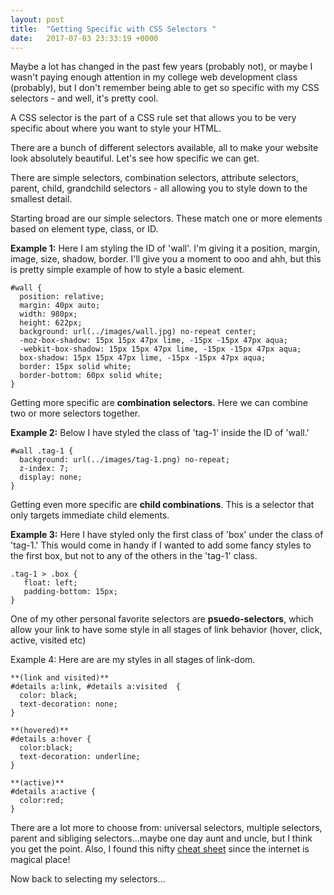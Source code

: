 ```yaml
---
layout: post
title:  "Getting Specific with CSS Selectors "
date:   2017-07-03 23:33:19 +0000
---
```



Maybe a lot has changed in the past few years (probably not), or maybe I wasn't paying enough attention in my college web development class (probably), but I don't remember being able to get so specific with my CSS selectors - and well, it's pretty cool. 

A CSS selector is the part of a CSS rule set that allows you to be very specific about where you want to style your HTML. 

There are a bunch of different selectors available, all to make your website look absolutely beautiful. Let's see how specific we can get. 

There are simple selectors, combination selectors, attribute selectors, parent, child, grandchild selectors - all allowing you to style down to the smallest detail.

Starting broad are our simple selectors. These match one or more elements based on element type, class, or ID.

**Example 1:** Here I am styling the ID of 'wall'. I'm giving it a position, margin, image, size, shadow, border. I'll give you a moment to ooo and ahh, but this is pretty simple example of how to style a basic element. 

```
#wall {
  position: relative;
  margin: 40px auto;
  width: 980px;
  height: 622px;
  background: url(../images/wall.jpg) no-repeat center;
  -moz-box-shadow: 15px 15px 47px lime, -15px -15px 47px aqua;
  -webkit-box-shadow: 15px 15px 47px lime, -15px -15px 47px aqua;
  box-shadow: 15px 15px 47px lime, -15px -15px 47px aqua;
  border: 15px solid white;
  border-bottom: 60px solid white;
}
```

Getting more specific are **combination selectors.** Here we can combine two or more selectors together.

**Example 2:** Below I have styled the class of 'tag-1' inside the ID of 'wall.'

```
#wall .tag-1 {
  background: url(../images/tag-1.png) no-repeat;
  z-index: 7;
  display: none;
}
```

Getting even more specific are **child combinations**. This is a selector that only targets immediate child elements. 

**Example 3:**  Here I have styled only the first class of 'box' under the class of 'tag-1.' This would come in handy if I wanted to add some fancy styles to the first box, but not to any of the others in the 'tag-1' class.

```
.tag-1 > .box {
   float: left;
   padding-bottom: 15px;
}
```

One of my other personal favorite selectors are **psuedo-selectors**, which allow your link to have some style in all stages of link behavior (hover, click, active, visited etc) 

Example 4: Here are are my styles in all stages of link-dom. 

```
**(link and visited)**
#details a:link, #details a:visited  {
  color: black;
  text-decoration: none;
}

**(hovered)**
#details a:hover {
  color:black;
  text-decoration: underline;
}

**(active)**
#details a:active {
  color:red;
}

```


There are a lot more to choose from: universal selectors, multiple selectors, parent and sibliging selectors...maybe one day aunt and uncle, but I think you get the point. Also, I found this nifty [cheat sheet](http://www.cheetyr.com/css-selectors) since the internet is magical place! 

Now back to selecting my selectors...


